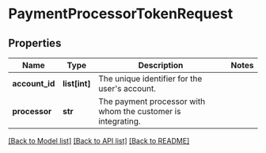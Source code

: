 # PaymentProcessorTokenRequest


## Properties
Name | Type | Description | Notes
------------ | ------------- | ------------- | -------------
**account_id** | **list[int]** | The unique identifier for the user&#39;s account. | 
**processor** | **str** | The payment processor with whom the customer is integrating. | 

[[Back to Model list]](../README.md#documentation-for-models) [[Back to API list]](../README.md#documentation-for-api-endpoints) [[Back to README]](../README.md)


